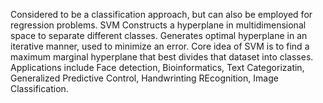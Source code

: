 Considered to be a classification approach, but can also be employed for regression problems. SVM Constructs a hyperplane in multidimensional space to separate different classes. Generates optimal hyperplane in an iterative manner, used to minimize an error. Core idea of SVM is to find a maximum marginal hyperplane that best divides that dataset into classes. Applications include Face detection, Bioinformatics, Text Categorizatin, Generalized Predictive Control, Handwrinting REcognition, Image Classification.

